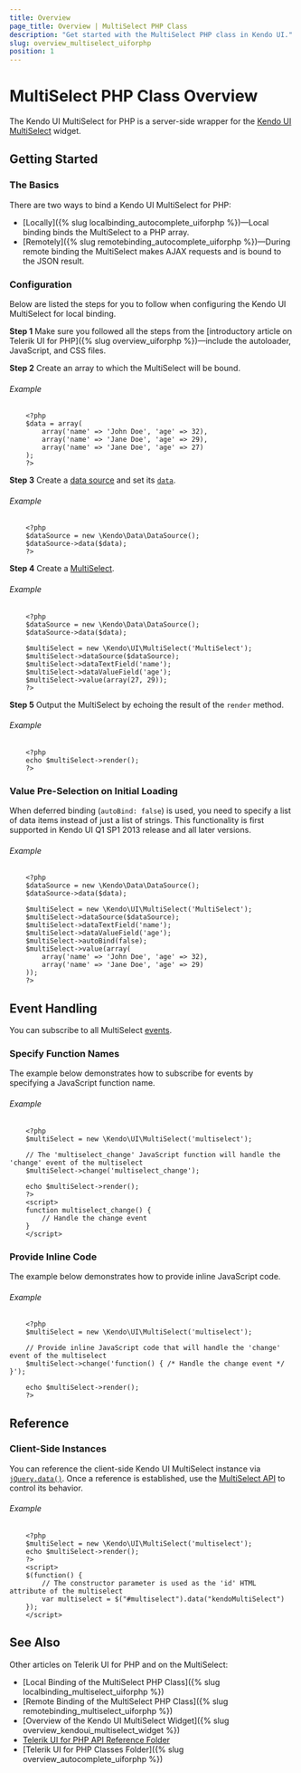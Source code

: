 ```yaml
---
title: Overview
page_title: Overview | MultiSelect PHP Class
description: "Get started with the MultiSelect PHP class in Kendo UI."
slug: overview_multiselect_uiforphp
position: 1
---
```


# MultiSelect PHP Class Overview

The Kendo UI MultiSelect for PHP is a server-side wrapper for the [Kendo UI MultiSelect](/api/javascript/ui/multiselect) widget.

## Getting Started

### The Basics

There are two ways to bind a Kendo UI MultiSelect for PHP:

* [Locally]({% slug localbinding_autocomplete_uiforphp %})&mdash;Local binding binds the MultiSelect to a PHP array.
* [Remotely]({% slug remotebinding_autocomplete_uiforphp %})&mdash;During remote binding the MultiSelect makes AJAX requests and is bound to the JSON result.

### Configuration

Below are listed the steps for you to follow when configuring the Kendo UI MultiSelect for local binding.

**Step 1** Make sure you followed all the steps from the [introductory article on Telerik UI for PHP]({% slug overview_uiforphp %})&mdash;include the autoloader, JavaScript, and CSS files.

**Step 2** Create an array to which the MultiSelect will be bound.

###### Example

        <?php
        $data = array(
            array('name' => 'John Doe', 'age' => 32),
            array('name' => 'Jane Doe', 'age' => 29),
            array('name' => 'Jane Doe', 'age' => 27)
        );
        ?>

**Step 3** Create a [data source](/api/php/Kendo/Data/DataSource) and set its [`data`](/api/php/Kendo/Data/DataSource#data).

###### Example

        <?php
        $dataSource = new \Kendo\Data\DataSource();
        $dataSource->data($data);
        ?>

**Step 4** Create a [MultiSelect](/api/php/Kendo/UI/MultiSelect).

###### Example

        <?php
        $dataSource = new \Kendo\Data\DataSource();
        $dataSource->data($data);

        $multiSelect = new \Kendo\UI\MultiSelect('MultiSelect');
        $multiSelect->dataSource($dataSource);
        $multiSelect->dataTextField('name');
        $multiSelect->dataValueField('age');
        $multiSelect->value(array(27, 29));
        ?>

**Step 5** Output the MultiSelect by echoing the result of the `render` method.

###### Example

        <?php
        echo $multiSelect->render();
        ?>

### Value Pre-Selection on Initial Loading

When deferred binding (`autoBind: false`) is used, you need to specify a list of data items instead of just a list of strings. This functionality is first supported in Kendo UI Q1 SP1 2013 release and all later versions.

###### Example

        <?php
        $dataSource = new \Kendo\Data\DataSource();
        $dataSource->data($data);

        $multiSelect = new \Kendo\UI\MultiSelect('MultiSelect');
        $multiSelect->dataSource($dataSource);
        $multiSelect->dataTextField('name');
        $multiSelect->dataValueField('age');
        $multiSelect->autoBind(false);
        $multiSelect->value(array(
            array('name' => 'John Doe', 'age' => 32),
            array('name' => 'Jane Doe', 'age' => 29)
        ));
        ?>

## Event Handling

You can subscribe to all MultiSelect [events](/api/javascript/ui/autocomplete#events).

### Specify Function Names

The example below demonstrates how to subscribe for events by specifying a JavaScript function name.

###### Example

        <?php
        $multiSelect = new \Kendo\UI\MultiSelect('multiselect');

        // The 'multiselect_change' JavaScript function will handle the 'change' event of the multiselect
        $multiSelect->change('multiselect_change');

        echo $multiSelect->render();
        ?>
        <script>
        function multiselect_change() {
            // Handle the change event
        }
        </script>

### Provide Inline Code

The example below demonstrates how to provide inline JavaScript code.

###### Example

        <?php
        $multiSelect = new \Kendo\UI\MultiSelect('multiselect');

        // Provide inline JavaScript code that will handle the 'change' event of the multiselect
        $multiSelect->change('function() { /* Handle the change event */ }');

        echo $multiSelect->render();
        ?>

<!--*-->
## Reference

### Client-Side Instances

You can reference the client-side Kendo UI MultiSelect instance via [`jQuery.data()`](http://api.jquery.com/jQuery.data/). Once a reference is established, use the [MultiSelect API](/api/javascript/ui/multiselect#methods) to control its behavior.

###### Example

        <?php
        $multiSelect = new \Kendo\UI\MultiSelect('multiselect');
        echo $multiSelect->render();
        ?>
        <script>
        $(function() {
            // The constructor parameter is used as the 'id' HTML attribute of the multiselect
            var multiselect = $("#multiselect").data("kendoMultiSelect")
        });
        </script>

## See Also

Other articles on Telerik UI for PHP and on the MultiSelect:

* [Local Binding of the MultiSelect PHP Class]({% slug localbinding_multiselect_uiforphp %})
* [Remote Binding of the MultiSelect PHP Class]({% slug remotebinding_multiselect_uiforphp %})
* [Overview of the Kendo UI MultiSelect Widget]({% slug overview_kendoui_multiselect_widget %})
* [Telerik UI for PHP API Reference Folder](/api/php/Kendo/UI/AutoComplete)
* [Telerik UI for PHP Classes Folder]({% slug overview_autocomplete_uiforphp %})
